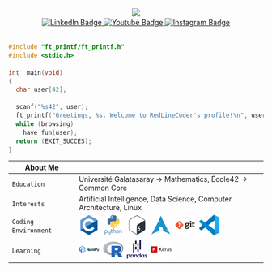 <div id="header" align="center">
  <img src="https://media.giphy.com/media/v1.Y2lkPTc5MGI3NjExOHR2anczNzZsMW9kOWtnZjlycndjZDk2Zm02MTlsNmNtZ2hwY253NCZlcD12MV9pbnRlcm5hbF9naWZfYnlfaWQmY3Q9Zw/wwg1suUiTbCY8H8vIA/giphy-downsized-large.gif" width="300"/>
</div>

<div id="badges" align="center">
  <a href="your-linkedin-URL">
    <img src="https://img.shields.io/badge/LinkedIn-blue?style=for-the-badge&logo=linkedin&logoColor=white" alt="LinkedIn Badge"/>
  </a>
  <a href="your-youtube-URL">
    <img src="https://img.shields.io/badge/YouTube-red?style=for-the-badge&logo=youtube&logoColor=white" alt="Youtube Badge"/>
  </a>
  <a href="your-twitter-URL">
    <img src="https://img.shields.io/badge/Discord-blue?style=for-the-badge&logo=discord&logoColor=white" alt="Instagram Badge"/>
  </a>
</div>

<div align="center">
  <img src="https://komarev.com/ghpvc/?username=redlinecoder&style=flat-square&color=red" alt=""/>
</div>

```C
#include "ft_printf/ft_printf.h"
#include <stdio.h>

int  main(void)
{
  char user[42];

  scanf("%s42", user);
  ft_printf("Greetings, %s. Welcome to RedLineCoder's profile!\n", user);
  while (browsing)
    have_fun(user);
  return (EXIT_SUCCES);
}
```

| About Me |  |
| --- | --- |
| `Education` | Université Galatasaray -> Mathematics, École42 -> Common Core |
| `Interests` | Artificial Intelligence, Data Science, Computer Architecture, Linux |
| `Coding Environment` | <img src="https://github.com/devicons/devicon/blob/master/icons/c/c-original.svg" title="C" alt="C" width="40" height="40"/>&nbsp; <img src="https://github.com/devicons/devicon/blob/master/icons/python/python-original-wordmark.svg" title="Python" alt="Python" width="40" height="40"/>&nbsp; <img src="https://github.com/devicons/devicon/blob/master/icons/bash/bash-original.svg" title="Bash" alt="Bash" width="40" height="40"/>&nbsp; <img src="https://github.com/devicons/devicon/blob/master/icons/archlinux/archlinux-original.svg" title="Linux" alt="Linux" width="40" height="40"/>&nbsp; <img src="https://github.com/devicons/devicon/blob/master/icons/git/git-original-wordmark.svg" title="Git" alt="Git" width="40" height="40"/>&nbsp;  <img src="https://github.com/devicons/devicon/blob/master/icons/vscode/vscode-original.svg" title="VSCode" alt="VSCode" width="40" height="40"/>&nbsp;|
| `Learning` | <img src="https://github.com/devicons/devicon/blob/master/icons/numpy/numpy-original-wordmark.svg" title="NumPy" alt="NumPy" width="40" height="40"/>&nbsp; <img src="https://github.com/devicons/devicon/blob/master/icons/r/r-original.svg" title="R" alt="R" width="40" height="40"/>&nbsp; <img src="https://github.com/devicons/devicon/blob/master/icons/pandas/pandas-original-wordmark.svg" title="Pandas" alt="Pandas" width="40" height="40"/>&nbsp; <img src="https://github.com/devicons/devicon/blob/master/icons/keras/keras-original-wordmark.svg" title="Keras" alt="Keras" width="40" height="40"/>&nbsp;|
